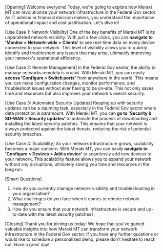 [Opening]
Welcome everyone! Today, we're going to explore how Meraki MT can revolutionize your network infrastructure in the Federal Gov sector. As IT admins or financial decision makers, you understand the importance of operational impact and cost justification. Let's dive in!

[Use Case 1: Network Visibility]
One of the key benefits of Meraki MT is its unparalleled network visibility. With just a few clicks, you can **navigate to 'Monitor > Network-wide > Clients'** to see real-time data on every device connected to your network. This level of visibility allows you to quickly identify and troubleshoot any issues that may arise, ultimately improving your network's operational efficiency.

[Use Case 2: Remote Management]
In the Federal Gov sector, the ability to manage networks remotely is crucial. With Meraki MT, you can easily **access 'Configure > Switch ports'** from anywhere in the world. This means you can make configuration changes, monitor performance, and troubleshoot issues without ever having to be on-site. This not only saves time and resources but also improves your network's overall security.

[Use Case 3: Automated Security Updates]
Keeping up with security updates can be a daunting task, especially in the Federal Gov sector where data protection is paramount. With Meraki MT, you can **go to 'Security & SD-WAN > Security updates'** to automate the process of downloading and installing the latest security patches. This ensures that your network is always protected against the latest threats, reducing the risk of potential security breaches.

[Use Case 4: Scalability]
As your network infrastructure grows, scalability becomes a major concern. With Meraki MT, you can easily **navigate to 'Configure > Devices > Add a device'** to seamlessly add new devices to your network. This scalability feature allows you to expand your network without any disruptions, ultimately saving you time and resources in the long run.

[Smart Questions]
1. How do you currently manage network visibility and troubleshooting in your organization?
2. What challenges do you face when it comes to remote network management?
3. How do you ensure that your network infrastructure is secure and up-to-date with the latest security patches?

[Closing]
Thank you for joining us today! We hope that you've gained valuable insights into how Meraki MT can transform your network infrastructure in the Federal Gov sector. If you have any further questions or would like to schedule a personalized demo, please don't hesitate to reach out. Have a great day!
